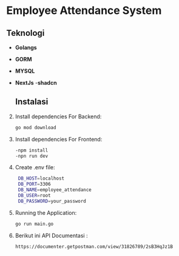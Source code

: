 # Employee Attendance System

## Teknologi 

- **Golangs**
- **GORM**
- **MYSQL**
- **NextJs**
-**shadcn**

  ## Instalasi



2. Install dependencies For Backend:
   ```bash
   go mod download
3. Install dependencies For Frontend:
   ```bash
   -npm install
   -npn run dev

   
3. Create .env file:
   ```bash
    DB_HOST=localhost
    DB_PORT=3306
    DB_NAME=employee_attendance
    DB_USER=root
    DB_PASSWORD=your_password
   
4. Running the Application:
   ```bash
   go run main.go

5. Berikut ini API Documentasi : 
   ```bash
   https://documenter.getpostman.com/view/31826789/2sB3HqJz1B
   

   




